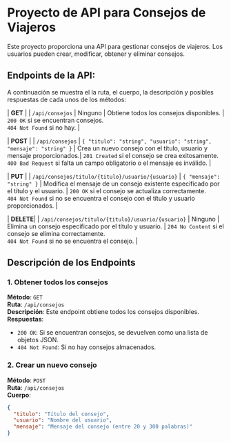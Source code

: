 # Proyecto de API para Consejos de Viajeros

Este proyecto proporciona una API para gestionar consejos de viajeros. Los usuarios pueden crear, modificar, obtener y eliminar consejos.

## Endpoints de la API:

A continuación se muestra el la ruta, el cuerpo, la descripción y posibles respuestas de cada unos de los métodos:

| **GET**  |
| `/api/consejos` 	    | Ninguno          | Obtiene todos los consejos disponibles. 		 | `200 OK` si se encuentran consejos. <br> `404 Not Found` si no hay. |

| **POST**  |
| `/api/consejos`      | `{ "titulo": "string", "usuario": "string", "mensaje": "string" }` | Crea un nuevo consejo con el título, usuario y mensaje proporcionados.| `201 Created` si el consejo se crea exitosamente. <br> `400 Bad Request` si falta un campo obligatorio o el mensaje es inválido. |

| **PUT**  |
| `/api/consejos/titulo/{titulo}/usuario/{usuario}` | `{ "mensaje": "string" }`     | Modifica el mensaje de un consejo existente especificado por el título y el usuario.   | `200 OK` si el consejo se actualiza correctamente. <br> `404 Not Found` si no se encuentra el consejo con el título y usuario proporcionados. |

| **DELETE**|
| `/api/consejos/titulo/{titulo}/usuario/{usuario}` | Ninguno     | Elimina un consejo especificado por el título y usuario.  | `204 No Content` si el consejo se elimina correctamente. <br> `404 Not Found` si no se encuentra el consejo. |

## Descripción de los Endpoints

### 1. Obtener todos los consejos

**Método**: `GET`  
**Ruta**: `/api/consejos`  
**Descripción**: Este endpoint obtiene todos los consejos disponibles.  
**Respuestas**:
- `200 OK`: Si se encuentran consejos, se devuelven como una lista de objetos JSON.
- `404 Not Found`: Si no hay consejos almacenados.

### 2. Crear un nuevo consejo

**Método**: `POST`  
**Ruta**: `/api/consejos`  
**Cuerpo**:
```json
{
  "titulo": "Título del consejo",
  "usuario": "Nombre del usuario",
  "mensaje": "Mensaje del consejo (entre 20 y 300 palabras)"
}
